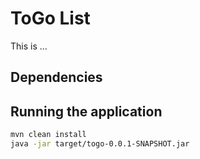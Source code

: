 # ToGo List
This is ... 

## Dependencies

## Running the application
```bash
mvn clean install
java -jar target/togo-0.0.1-SNAPSHOT.jar
```
